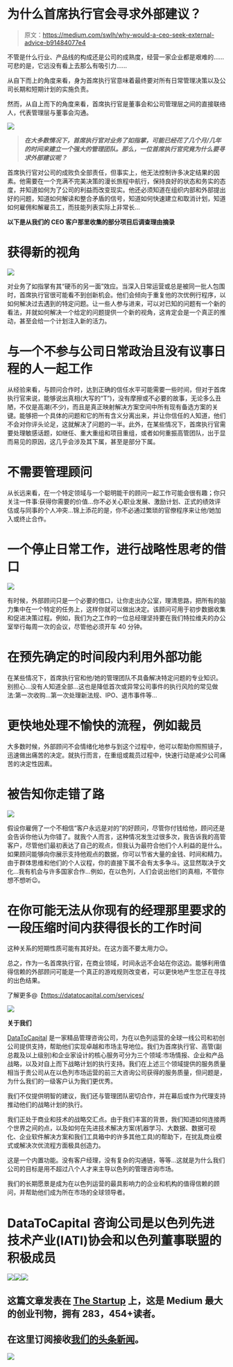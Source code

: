 # 为什么首席执行官会寻求外部建议？

> 原文：<https://medium.com/swlh/why-would-a-ceo-seek-external-advice-b91484077e4>

不管是什么行业、产品线的构成还是公司的成熟度，经营一家企业都是艰难的……可悲的是，它远没有看上去那么有吸引力……

从自下而上的角度来看，身为首席执行官意味着最终要对所有日常管理决策以及公司长期和短期计划的实施负责。

然而，从自上而下的角度来看，首席执行官是董事会和公司管理层之间的直接联络人，代表管理层与董事会沟通。

![](img/983e897d23fd3707f6a594812cdb903a.png)

> ***在大多数情况下，首席执行官对业务了如指掌，可能已经花了几个月/几年的时间来建立一个强大的管理团队。那么，一位首席执行官究竟为什么要寻求外部建议呢？***

首席执行官对公司的成败负全部责任，但事实上，他无法控制许多决定结果的因素。他需要在一个充满不完美决策的漫长旅程中航行，保持良好的状态和务实的态度，并知道如何为了公司的利益而改变现实。他还必须知道在组织内部和外部提出好的问题，知道如何解读和整合矛盾的信号，知道如何快速建立和取消计划，知道如何雇佣和解雇员工，而技能列表实际上非常长…

**以下是从我们的 CEO 客户那里收集的部分项目后调查理由摘录**

# 获得新的视角

![](img/30f77c232d99137d86545f26ca32a120.png)

对业务了如指掌有其“硬币的另一面”效应。当深入日常运营或总是被同一批人包围时，首席执行官很可能看不到创新机会。他们会倾向于重复他的次优例行程序，以如何解决过去遇到的特定问题。让一些人参与进来，可以对已知的问题有一个新的看法，并就如何解决一个给定的问题提供一个新的视角，这肯定会是一个真正的推动，甚至会给一个计划注入新的活力。

# 与一个不参与公司日常政治且没有议事日程的人一起工作

从经验来看，与顾问合作时，达到正确的信任水平可能需要一些时间，但对于首席执行官来说，能够说出真相(大写的“T”)，没有摩擦或不必要的故事，无论多么丑陋，不仅是高潮(不少)，而且是真正映射解决方案空间中所有现有备选方案的关键。能够把一个具体的问题和它的所有含义分离出来，并让你信任的人知道，他们不会对你评头论足，这就解决了问题的一半。此外，在某些情况下，首席执行官需要处理敏感话题，如继任、重大重组和项目重组，或者如何重振高管团队，出于显而易见的原因，这几乎会涉及其下属，甚至是部分下属。

# 不需要管理顾问

从长远来看，在一个特定领域与一个聪明能干的顾问一起工作可能会很有趣；你只关注一件事:获得你需要的价值…你不必关心职业发展、激励计划、正式的绩效评估或与同事的个人冲突…锦上添花的是，你不必通过繁琐的官僚程序来让他/她加入或终止合作。

# 一个停止日常工作，进行战略性思考的借口

![](img/ab823538c3eb0280576a0cdbcc73dcfb.png)

有时候，外部顾问只是一个必要的借口，让你走出办公室，理清思路，把所有的脑力集中在一个特定的任务上，这样你就可以做出决定。该顾问可用于初步数据收集和促进决策过程。例如，我们为之工作的一位总经理坚持要在我们特拉维夫的办公室举行每周一次的会议，尽管他必须开车 40 分钟。

# 在预先确定的时间段内利用外部功能

在某些情况下，首席执行官和他/她的管理团队不具备解决特定问题的专业知识。别担心…没有人知道全部…这也是降低首次或异常公司事件的执行风险的常见做法:第一次收购…第一次处理新法规、IPO、退市事件等…

# 更快地处理不愉快的流程，例如裁员

大多数时候，外部顾问不会情绪化地参与到这个过程中，他可以帮助你照照镜子，迅速做出痛苦的决定。就执行而言，在重组或裁员过程中，快速行动是减少公司痛苦的决定性因素。

# 被告知你走错了路

![](img/53365447b8566191e561d38e5074133e.png)

假设你雇佣了一个不相信“客户永远是对的”的好顾问，尽管你付钱给他，顾问还是会告诉你他认为你错了。就我个人而言，这种情况发生过很多次，我告诉我的高管客户，尽管他们最初表达了自己的观点，但我认为最符合他们个人利益的是什么。如果顾问能够向你展示支持他观点的数据，你可以节省大量的金钱、时间和精力。由于群体思维和他们的个人议程，你的直接下属不会有太多争斗。这显然取决于文化…我有机会与许多国家合作…例如，在以色列，人们会说出他们的真相，不管你想不想听😉。

# 在你可能无法从你现有的经理那里要求的一段压缩时间内获得很长的工作时间

这种关系的短期性质可能有其好处。在这方面不要太用力😉。

总之，作为一名首席执行官，在商业领域，时间永远不会站在你这边。能够利用值得信赖的外部顾问可能是一个真正的游戏规则改变者，可以更快地产生您正在寻找的出色结果。

了解更多@【https://datatocapital.com/services/ 

![](img/0d8c817a3431d97fb8a70de7186ac4dd.png)

**关于我们**

[DataToCapital](https://datatocapital.com/) 是一家精品管理咨询公司，为在以色列运营的全球一线公司和初创公司提供支持，帮助他们实现卓越和市场主导地位。我们为首席执行官、高管(副总裁及以上级别)和企业家设计的核心服务可分为三个领域:市场情报、企业和产品战略，以及对自上而下战略计划的执行支持。我们在上述三个领域提供的服务质量相当于贵公司从在以色列市场运营的前三大咨询公司获得的服务质量，但问题是，为什么我们的一级客户认为我们更优秀。

我们不仅提供明智的建议，我们还与管理团队密切合作，并在幕后或作为代理支持推动他们的战略计划的执行。

我们正处于商业和技术的战略交汇点。由于我们丰富的背景，我们知道如何连接两个世界之间的点，以及如何在先进技术解决方案(机器学习、大数据、数据可视化、企业软件解决方案和我们工具箱中的许多其他工具)的帮助下，在扰乱商业模式或解决次优流程方面极具创造力。

这是一个内置功能。没有客户经理，没有复杂的沟通链，等等…这就是为什么我们公司的目标是用不超过八个人才来主导以色列的管理咨询市场。

我们的长期愿景是成为在以色列运营的最具影响力的企业和机构的值得信赖的顾问，并帮助他们成为所在市场的全球领导者。

# DataToCapital 咨询公司是以色列先进技术产业(IATI)协会和以色列董事联盟的积极成员

![](img/768359de43fc6ef6204078eb0fdede72.png)![](img/b685a7bdbc86dbca5d860bdc5f5646ba.png)![](img/731acf26f5d44fdc58d99a6388fe935d.png)

## 这篇文章发表在 [The Startup](https://medium.com/swlh) 上，这是 Medium 最大的创业刊物，拥有 283，454+读者。

## 在这里订阅接收[我们的头条新闻](http://growthsupply.com/the-startup-newsletter/)。

![](img/731acf26f5d44fdc58d99a6388fe935d.png)
